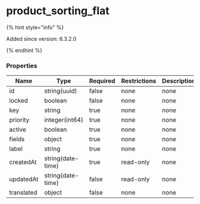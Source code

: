 
# product_sorting_flat

{% hint style="info" %}

Added since version: 6.3.2.0

{% endhint %}

### Properties

|Name|Type|Required|Restrictions|Description|
|---|---|---|---|---|
|id|string(uuid)|false|none|none|
|locked|boolean|false|none|none|
|key|string|true|none|none|
|priority|integer(int64)|true|none|none|
|active|boolean|true|none|none|
|fields|object|true|none|none|
|label|string|true|none|none|
|createdAt|string(date-time)|true|read-only|none|
|updatedAt|string(date-time)|false|read-only|none|
|translated|object|false|none|none|
